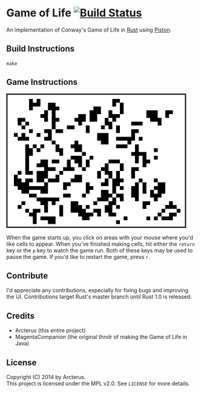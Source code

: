 Game of Life [![Build Status](https://api.travis-ci.org/Arcterus/game-of-life.svg?branch=master)](https://travis-ci.org/Arcterus/game-of-life)
================

An implementation of Conway's Game of Life in
[Rust](https://github.com/rust-lang/rust) using
[Piston](https://github.com/PistonDevelopers/piston).

Build Instructions
------------------

```
make
```

Game Instructions
-----------------

![screenshot](https://raw.githubusercontent.com/arcterus/game-of-life/master/game-of-life.png)

When the game starts up, you click on areas with your mouse where you'd like
cells to appear.  When you've finished making cells, hit either the ```return```
key or the ```p``` key to watch the game run.  Both of these keys may be used
to pause the game.  If you'd like to restart the game, press ```r```.

Contribute
----------

I'd appreciate any contributions, especially for fixing bugs and improving the
UI.  Contributions target Rust's master branch until Rust 1.0 is released.

Credits
-------

* Arcterus (this entire project)
* MagentaCompanion (the original thndr of making the Game of Life in Java)

License
-------

Copyright (C) 2014 by Arcterus.  
This project is licensed under the MPL v2.0.  See ```LICENSE``` for more
details.
